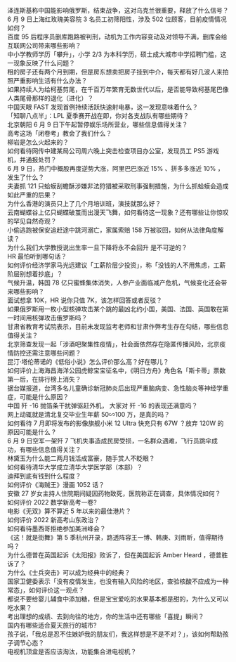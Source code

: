 泽连斯基称中国能影响俄罗斯，结束战争，这对乌克兰很重要，释放了什么信号？  
6 月 9 日上海红玫瑰美容院 3 名员工初筛阳性，涉及 502 位顾客，目前疫情情况如何？  
百度 95 后程序员删库跑路被判刑，动机为工作内容变动及对领导不满，删库会给互联网公司带来哪些影响？  
中小学教师学历「攀升」，小学 2/3 为本科学历，硕士成大城市中学招聘门槛，这一现象反映了什么问题？  
租的房子还有两个月到期，但是房东想卖把房子挂到中介，每天都有好几波人来拍照严重影响生活有什么办法？  
如果持续人为给柯基剪尾，在千百万年繁育无数世代以后，是否能导致柯基尾巴像人类尾骨那样的退化（进化）？  
中国天眼 FAST 发现首例持续活跃快速射电暴，这一发现意味着什么？  
「知聊八点半」：LPL 夏季赛开战在即，你对各支战队有哪些期待？  
北京朝阳 6 月 9 日下午起暂停娱乐场所营业，哪些信息值得关注？  
高考这场「闭卷考」教会了我们什么？  
柳岩是怎么火起来的？  
如何看待网传中建某局公司周六晚上突击检查项目办公室，发现员工 PS5 游戏机，并通报处罚？  
6 月 9 日，热门中概股再度逆势大涨，阿里巴巴涨近 15% 、拼多多涨近 10% ，发生了什么？  
夫妻抓 121 只蛤蟆刮蟾酥涉嫌非法狩猎被采取刑事强制措施，为什么抓蛤蟆会造成如此严重的后果？  
为什么香港的演员只上了几个月培训班，演技就那么好？  
云南蝴蝶谷上亿只蝴蝶破茧而出漫天飞舞，如何看待这一现象？还有哪些让你惊叹的罕见自然奇观？  
小偷逃跑被保安追赶途中跳河溺亡，家属索赔 158 万被驳回，如何从法律角度解读？  
为什么我们大学教授说出生率一旦下降将永不会回升 是不可逆的？  
HR 最怕听到哪句话？  
如何评价经济学家马光远建议「工薪阶层少投资」，称「没钱的人不用焦虑，工薪阶层别想着抄底」？  
气候升温，韩国 78 亿只蜜蜂集体消失，人参产业面临减产危机，气候变化还会带来哪些影响？  
面试想拿 10K，HR 说你只值 7K，该怎样回答或者反驳？  
如果俄罗斯用一枚小型核弹攻击某个跳的最凶北约小国，美国、法国、英国敢在第一时间用核弹攻击俄罗斯吗？  
甘肃省教育考试院表示，目前未发现监考老师和甘肃作弊考生存在勾结，哪些信息值得关注？  
北京筛查发现一起「涉酒吧聚集性疫情」，社会面依然存在隐匿传播风险，北京疫情防控还需注意哪些问题？  
昆汀·塔伦蒂诺的《低俗小说》怎么评价那么高？好在哪儿？  
如何评价上海海昌海洋公园虎鲸宝宝征名中，《明日方舟》角色名「斯卡蒂」票数第一后，在排行榜上消失？  
据台媒报道，台湾多名儿童确诊新冠肺炎后出现严重脑病变、急性脑炎等神经学重症，可能是什么原因？  
中国 歼 -16 抛箔条干扰弹驱赶外机， 大家对 歼 -16 的表现还满意吗？  
网上动辄就是清北复交毕业生年薪 50∽100 万，是真的吗？  
如何看待 7 月即将发布的影像旗舰小米 12 Ultra 快充只有 67W ？放弃 120W 的原因可能是什么 ?  
6 月 9 日空军一架歼 7 飞机失事造成民房受损，一名群众遇难，飞行员跳伞成功，有哪些信息值得关注？  
林黛玉为什么能二两月钱活成富豪，随手赏人不眨眼？  
如何看待清华大学成立清华大学医学部（本部）？  
迪拜到底有钱到什么程度？  
如何评价《海贼王》漫画 1052 话？  
安徽 27 岁女主持人住院期间疑因药物致死，医院称正在调查，具体情况如何？  
如何评价 2022 数学新高考一卷?  
电影《无双》算不算近 5 年以来的最佳港片？  
如何评价 2022 新高考山东政治？  
如何看待墨西哥拒绝参加美洲峰会？  
《这！就是街舞》第 5 季杭州开录，路透阵容王一博、韩庚、刘雨昕，值得期待吗？  
为什么德普在英国起诉《太阳报》败诉了，但在美国起诉 Amber Heard ，德普胜诉了？  
为什么《士兵突击》可以成为经典中的经典？  
国家卫健委表示「没有疫情发生，也没有输入风险的地区，查验核酸不应成为一种常态」，如何评价这一观点？  
都说不要给婴儿辅食中添加糖，但是宝宝爱吃的水果基本都是甜的，为什么又可以吃水果？  
考出理想的成绩、去到向往的地方，你的生活中还有哪些「喜提」瞬间？  
国内有哪些适合夏天旅行的城市?  
孩子说，「我总是忍不住嫉妒我的朋友们，我这样想是不是不对？」，该如何帮助孩子调节心态？  
电视机顶盒是否应该淘汰，功能集合进电视机？  
